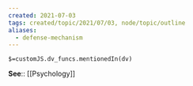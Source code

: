 ```yaml
---
created: 2021-07-03
tags: created/topic/2021/07/03, node/topic/outline
aliases:
  - defense-mechanism
---
```

`$=customJS.dv_funcs.mentionedIn(dv)`




**See**:: [[Psychology]]